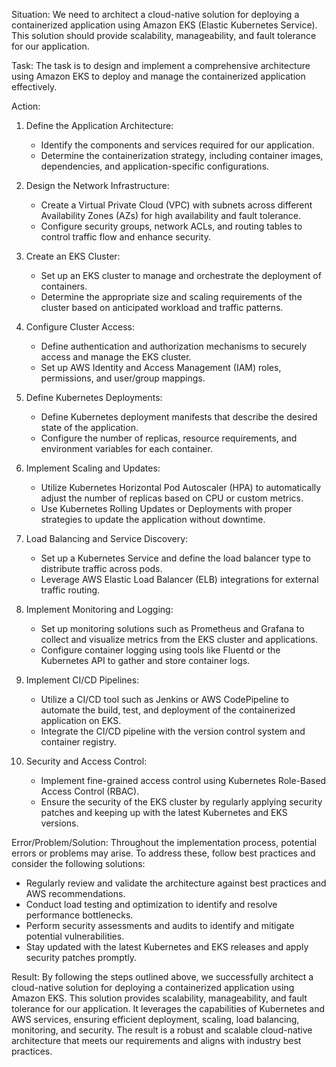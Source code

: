 Situation: 
We need to architect a cloud-native solution for deploying a containerized application using Amazon EKS (Elastic Kubernetes Service). This solution should provide scalability, manageability, and fault tolerance for our application.

Task: 
The task is to design and implement a comprehensive architecture using Amazon EKS to deploy and manage the containerized application effectively.

Action: 
1. Define the Application Architecture:
   - Identify the components and services required for our application.
   - Determine the containerization strategy, including container images, dependencies, and application-specific configurations.

2. Design the Network Infrastructure:
   - Create a Virtual Private Cloud (VPC) with subnets across different Availability Zones (AZs) for high availability and fault tolerance.
   - Configure security groups, network ACLs, and routing tables to control traffic flow and enhance security.

3. Create an EKS Cluster:
   - Set up an EKS cluster to manage and orchestrate the deployment of containers.
   - Determine the appropriate size and scaling requirements of the cluster based on anticipated workload and traffic patterns.

4. Configure Cluster Access:
   - Define authentication and authorization mechanisms to securely access and manage the EKS cluster.
   - Set up AWS Identity and Access Management (IAM) roles, permissions, and user/group mappings.

5. Define Kubernetes Deployments:
   - Define Kubernetes deployment manifests that describe the desired state of the application.
   - Configure the number of replicas, resource requirements, and environment variables for each container.

6. Implement Scaling and Updates:
   - Utilize Kubernetes Horizontal Pod Autoscaler (HPA) to automatically adjust the number of replicas based on CPU or custom metrics.
   - Use Kubernetes Rolling Updates or Deployments with proper strategies to update the application without downtime.

7. Load Balancing and Service Discovery:
   - Set up a Kubernetes Service and define the load balancer type to distribute traffic across pods.
   - Leverage AWS Elastic Load Balancer (ELB) integrations for external traffic routing.

8. Implement Monitoring and Logging:
   - Set up monitoring solutions such as Prometheus and Grafana to collect and visualize metrics from the EKS cluster and applications.
   - Configure container logging using tools like Fluentd or the Kubernetes API to gather and store container logs.

9. Implement CI/CD Pipelines:
   - Utilize a CI/CD tool such as Jenkins or AWS CodePipeline to automate the build, test, and deployment of the containerized application on EKS.
   - Integrate the CI/CD pipeline with the version control system and container registry.

10. Security and Access Control:
    - Implement fine-grained access control using Kubernetes Role-Based Access Control (RBAC).
    - Ensure the security of the EKS cluster by regularly applying security patches and keeping up with the latest Kubernetes and EKS versions.

Error/Problem/Solution: 
Throughout the implementation process, potential errors or problems may arise. To address these, follow best practices and consider the following solutions:
- Regularly review and validate the architecture against best practices and AWS recommendations.
- Conduct load testing and optimization to identify and resolve performance bottlenecks.
- Perform security assessments and audits to identify and mitigate potential vulnerabilities.
- Stay updated with the latest Kubernetes and EKS releases and apply security patches promptly.

Result: 
By following the steps outlined above, we successfully architect a cloud-native solution for deploying a containerized application using Amazon EKS. This solution provides scalability, manageability, and fault tolerance for our application. It leverages the capabilities of Kubernetes and AWS services, ensuring efficient deployment, scaling, load balancing, monitoring, and security. The result is a robust and scalable cloud-native architecture that meets our requirements and aligns with industry best practices.